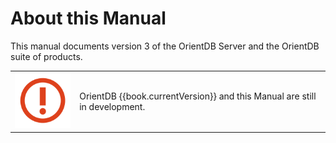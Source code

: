 # About this Manual

This manual documents version 3 of the OrientDB Server and the OrientDB suite of products.

| | |
|----|-----|
|![](../images/warning.png)|OrientDB {{book.currentVersion}} and this Manual are still in development.|